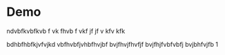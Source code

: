 # Demo
ndvbfkvbfkvb
f vk fhvb f
vkf jf jf 
v kfv kfk 



bdhbfhbfkjvfvjkd
vbfhvbfjvhbfhvjbf
bvjfhvjfhvfjf
bvjfhjfvbfvbfj
bvjbhfvjfb
1
